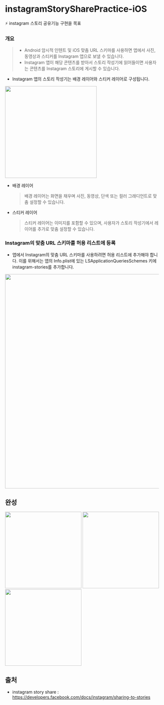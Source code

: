 # instagramStorySharePractice-iOS
:zap: instagram 스토리 공유기능 구현을 목표

### 개요
>- Android 암시적 인텐트 및 iOS 맞춤 URL 스키마를 사용하면 앱에서 사진, 동영상과 스티커를 Instagram 앱으로 보낼 수 있습니다.
>- Instagram 앱이 해당 콘텐츠를 받아서 스토리 작성기에 읽어들이면 사용자는 콘텐츠를 Instagram 스토리에 게시할 수 있습니다.
- Instagram 앱의 스토리 작성기는 배경 레이어와 스티커 레이어로 구성됩니다.
<img src="https://user-images.githubusercontent.com/69136340/106865995-4386a500-670f-11eb-851b-8d200ae48aab.png" width="300">

- 배경 레이어
  > 배경 레이어는 화면을 채우며 사진, 동영상, 단색 또는 컬러 그래디언트로 맞춤 설정할 수 있습니다.
- 스티커 레이어
  > 스티커 레이어는 이미지를 포함할 수 있으며, 사용자가 스토리 작성기에서 레이어를 추가로 맞춤 설정할 수 있습니다.

### Instagram의 맞춤 URL 스키마를 허용 리스트에 등록
- 앱에서 Instagram의 맞춤 URL 스키마를 사용하려면 허용 리스트에 추가해야 합니다. 이를 위해서는 앱의 Info.plist에 있는 LSApplicationQueriesSchemes 키에 instagram-stories를 추가합니다.
<img src ="https://user-images.githubusercontent.com/69136340/106881464-ed226200-6720-11eb-8126-d381773aa0e1.png" width="700">

## 완성
<p>
<img src = "https://user-images.githubusercontent.com/69136340/106991726-2b1f9480-67ba-11eb-896f-dc54529b9504.png" width="250">
<img src = "https://user-images.githubusercontent.com/69136340/106991729-2bb82b00-67ba-11eb-953d-88f4826eb001.png" width="250">
<img src = "https://user-images.githubusercontent.com/69136340/106991732-2ce95800-67ba-11eb-9c31-f6e4590be40d.png" width="250">
</p>

## 출처
- instagram story share : https://developers.facebook.com/docs/instagram/sharing-to-stories
